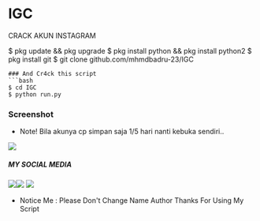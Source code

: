 # IGC
CRACK AKUN INSTAGRAM




$ pkg update && pkg upgrade
$ pkg install python && pkg install python2
$ pkg install git
$ git clone github.com/mhmdbadru-23/IGC
```
### And Cr4ck this script
```bash
$ cd IGC
$ python run.py
```

### Screenshot
* Note! Bila akunya cp simpan saja 1/5 hari nanti kebuka sendiri..
<img src="https://github.com/mhmdbadru-23/IGC/blob/main/Image.jpg" />

##### MY SOCIAL MEDIA

[![](https://img.shields.io/badge/Facebook-blue?logo=Facebook&logoColor=blue&labelColor=white)](https://www.facebook.com/biehta.ceutee.3)[![](https://img.shields.io/badge/Instagram-red?logo=Instagram&logoColor=red&labelColor=white)](https://www.instagram.com/Mhmdbadru23/) [![](https://img.shields.io/badge/Whatsapp-CHAT-red?logo=Whatsapp&logoColor=Brightgreen&labelColor=white)](https://wa.me/6283832629797?text=Asalamualaikum+bang)

* Notice Me : Please Don't Change Name Author
Thanks For Using My Script

